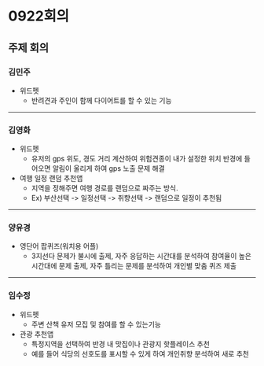 # 0922회의
## 주제 회의

### 김민주
- 위드펫
  - 반려견과 주인이 함께 다이어트를 할 수 있는 기능
---
### 김영화
- 위드펫
  - 유저의 gps 위도, 경도 거리 계산하여 위험견종이 내가 설정한 위치 반경에 들어오면 알림이 울리게 하여 gps 노출 문제 해결
- 여행 일정 랜덤 추천앱
  - 지역을 정해주면 여행 경로를 랜덤으로 짜주는 방식.
  - Ex) 부산선택 -> 일정선택 -> 취향선택 -> 랜덤으로 일정이 추천됨
---
### 양유경
- 영단어 팝퀴즈(워치용 어플)
  - 3지선다 문제가 불시에 출제, 자주 응답하는 시간대를 분석하여 참여율이 높은 시간대에 문제 출제, 자주 틀리는 문제를 분석하여 개인별 맞춤 퀴즈 제출
---
### 임수정
- 위드펫
  - 주변 산책 유저 모집 및 참여를 할 수 있는기능
- 관광 추천앱
  - 특정지역을 선택하여 반경 내 맛집이나 관광지 핫플레이스 추천
  - 예를 들어  식당의 선호도를 표시할 수 있게 하여 개인취향 분석하여 새로 추천
